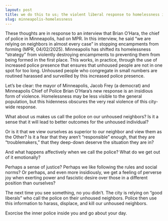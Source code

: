 ```yaml
---
layout: post
title: we do this to us; the violent liberal response to homelessness in Minneapolis
slug: minneapolis-homelessness
---
```


These thoughts are in response to an interview that Brian O’Hara, the chief of police in Minneapolis, had on MPR. In this interview, he said “we are relying on neighbors in almost every case” in stopping encampments from forming (MPR, 04/02/2025). 
Minneapolis has shifted its homelessness “strategy” from violently destroying encampments to preventing them from being formed in the first place. This works, in practice, through the use of increased police presence that ensures that unhoused people are not in one spot for too long. Unhoused people who congregate in small numbers are routined harassed and surveilled by this increased police presence. 

Let’s be clear: the mayor of Minneapolis, Jacob Frey (a democrat) and Minneapolis Chief of Police Brian O’Hara’s new response is an insidious form of violence. Homelessness may be less visible to the general population, but this hidenness obscures the very real violence of this city-wide response. 

What about us makes us call the police on our unhoused neighbors? Is it a sense that it will lead to better outcomes for the unhoused individual? 

Or is it that we view ourselves as superior to our neighbor and view them as the Other? Is it a fear that they aren’t “responsible” enough, that they are “troublemakers,” that they deep-down deserve the situation they are in?

And what happens affectively when we call the police? What do we get out of it emotionally?

Perhaps a sense of justice? Perhaps we like following the rules and social norms? Or perhaps, and even more insidiously, we get a feeling of perverse joy when exerting power and fascistic desire over those in a different position than ourselves? 

The next time you see something, no you didn’t. The city is relying on “good liberals” who call the police on their unhoused neighbors. Police then use this information to harass, displace, and kill our unhoused neighbors. 

Exorcise the inner police inside you and go about your day.

